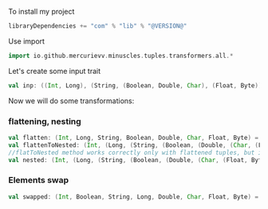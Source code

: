To install my project
```scala
libraryDependencies += "com" % "lib" % "@VERSION@"
```

Use import
```scala mdoc
import io.github.mercurievv.minuscles.tuples.transformers.all.*
```
Let's create some input trait
```scala mdoc
val inp: ((Int, Long), (String, (Boolean, Double, Char), (Float, Byte))) = ((1, 2L), ("3", (true, 0.5D, "6".charAt(0)), (0.7F, 0x8)))
```
Now we will do some transformations: 

### flattening, nesting
```scala mdoc
val flatten: (Int, Long, String, Boolean, Double, Char, Float, Byte) = inp.toFlatten
val flattenToNested: (Int, (Long, (String, (Boolean, (Double, (Char, (Float, Byte))))))) = flatToNested(flatten)
//flatToNested method works correctly only with flattened tuples, but in such cases it should save some CPU
val nested: (Int, (Long, (String, (Boolean, (Double, (Char, (Float, Byte))))))) = inp.toNested
```
### Elements swap
```scala mdoc
val swapped: (Int, Boolean, String, Long, Double, Char, Float, Byte) = flatten.swap(2, 4)
```